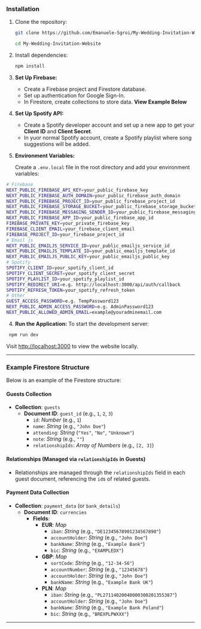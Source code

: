 
### Installation

1. Clone the repository:

   ```bash
   git clone https://github.com/Emanuele-Sgroi/My-Wedding-Invitation-Website.git

   ```

   ```bash
   cd My-Wedding-Invitation-Website

   ```

2. Install dependencies:

   ```bash
   npm install

   ```

3. **Set Up Firebase:**

   - Create a Firebase project and Firestore database.
   - Set up authentication for Google Sign-In.
   - In Firestore, create collections to store data. **View Example Below**

4. **Set Up Spotify API:**

   - Create a Spotify developer account and set up a new app to get your **Client ID** and **Client Secret**.
   - In yuor normal Spotify account, create a Spotify playlist where song suggestions will be added.

5. **Environment Variables:**

   Create a `.env.local` file in the root directory and add your environment variables:

```bash
# Firebase
NEXT_PUBLIC_FIREBASE_API_KEY=your_public_firebase_key
NEXT_PUBLIC_FIREBASE_AUTH_DOMAIN=your_public_firebase_auth_domain
NEXT_PUBLIC_FIREBASE_PROJECT_ID=your_public_firebase_project_id
NEXT_PUBLIC_FIREBASE_STORAGE_BUCKET=your_public_firebase_storage_bucket
NEXT_PUBLIC_FIREBASE_MESSAGING_SENDER_ID=your_public_firebase_messaging_sender_id
NEXT_PUBLIC_FIREBASE_APP_ID=your_public_firebase_app_id
FIREBASE_PRIVATE_KEY=your_private_firebase_key
FIREBASE_CLIENT_EMAIL=your_firebase_client_email
FIREBASE_PROJECT_ID=your_firebase_project_id
# Email js
NEXT_PUBLIC_EMAILJS_SERVICE_ID=your_public_emailjs_service_id
NEXT_PUBLIC_EMAILJS_TEMPLATE_ID=your_public_emailjs_template_id
NEXT_PUBLIC_EMAILJS_PUBLIC_KEY=your_public_emailjs_public_key
# Spotify
SPOTIFY_CLIENT_ID=your_spotify_client_id
SPOTIFY_CLIENT_SECRET=your_spotify_client_secret
SPOTIFY_PLAYLIST_ID=your_spotify_playlist_id
SPOTIFY_REDIRECT_URI=e.g. http://localhost:3000/api/auth/callback
SPOTIFY_REFRESH_TOKEN=your_spotify_refresh_token
# Other
GUEST_ACCESS_PASSWORD=e.g. TempPassword123
NEXT_PUBLIC_ADMIN_ACCESS_PASSWORD=e.g. AdminPassword123
NEXT_PUBLIC_ALLOWED_ADMIN_EMAIL=example@youradminemail.com
```

4.  **Run the Application:**
    To start the development server:

```bash
 npm run dev
```

Visit [http://localhost:3000](http://localhost:3000) to view the website locally.

---

### Example Firestore Structure

Below is an example of the Firestore structure:

#### **Guests Collection**

- **Collection**: `guests`
  - **Document ID**: `guest_id` (e.g., `1`, `2`, `3`)
    - `id`: _Number_ (e.g., `1`)
    - `name`: _String_ (e.g., `"John Doe"`)
    - `attending`: _String_ (`"Yes"`, `"No"`, `"Unknown"`)
    - `note`: _String_ (e.g., `""`)
    - `relationshipIds`: _Array of Numbers_ (e.g., `[2, 3]`)

#### **Relationships (Managed via `relationshipIds` in Guests)**

- Relationships are managed through the `relationshipIds` field in each guest document, referencing the `id`s of related guests.

#### **Payment Data Collection**

- **Collection**: `payment_data` (or `bank_details`)
  - **Document ID**: `currencies`
    - **Fields**:
      - **EUR**: _Map_
        - `iban`: _String_ (e.g., `"DE12345678901234567890"`)
        - `accountHolder`: _String_ (e.g., `"John Doe"`)
        - `bankName`: _String_ (e.g., `"Example Bank"`)
        - `bic`: _String_ (e.g., `"EXAMPLEDX"`)
      - **GBP**: _Map_
        - `sortCode`: _String_ (e.g., `"12-34-56"`)
        - `accountNumber`: _String_ (e.g., `"12345678"`)
        - `accountHolder`: _String_ (e.g., `"John Doe"`)
        - `bankName`: _String_ (e.g., `"Example Bank UK"`)
      - **PLN**: _Map_
        - `iban`: _String_ (e.g., `"PL27114020040000300201355387"`)
        - `accountHolder`: _String_ (e.g., `"John Doe"`)
        - `bankName`: _String_ (e.g., `"Example Bank Poland"`)
        - `bic`: _String_ (e.g., `"BREXPLPWXXX"`)

---
